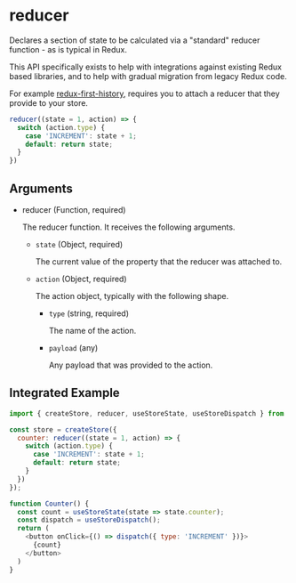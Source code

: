 # reducer

Declares a section of state to be calculated via a "standard" reducer function -
as is typical in Redux.

This API specifically exists to help with integrations against existing Redux
based libraries, and to help with gradual migration from legacy Redux code.

For example [redux-first-history](https://github.com/salvoravida/redux-first-history), requires you to attach a reducer that they provide to your store.

```javascript
reducer((state = 1, action) => {
  switch (action.type) {
    case 'INCREMENT': state + 1;
    default: return state;
  }
})
```

## Arguments

  - reducer (Function, required)

    The reducer function. It receives the following arguments.

    - `state` (Object, required)

      The current value of the property that the reducer was attached to.

    - `action` (Object, required)

      The action object, typically with the following shape.

      - `type` (string, required)

        The name of the action.

      - `payload` (any)

        Any payload that was provided to the action.

## Integrated Example

```javascript
import { createStore, reducer, useStoreState, useStoreDispatch } from 'easy-peasy';

const store = createStore({
  counter: reducer((state = 1, action) => {
    switch (action.type) {
      case 'INCREMENT': state + 1;
      default: return state;
    }
  })
});

function Counter() {
  const count = useStoreState(state => state.counter);
  const dispatch = useStoreDispatch();
  return (
    <button onClick={() => dispatch({ type: 'INCREMENT' })}>
      {count}
    </button>
  )
}
```
